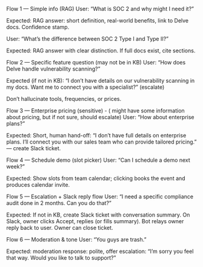 Flow 1 — Simple info (RAG)
User: “What is SOC 2 and why might I need it?”

Expected: RAG answer: short definition, real-world benefits, link to Delve docs. Confidence stamp.

User: “What’s the difference between SOC 2 Type I and Type II?”

Expected: RAG answer with clear distinction. If full docs exist, cite sections.

Flow 2 — Specific feature question (may not be in KB)
User: “How does Delve handle vulnerability scanning?”

Expected (if not in KB):
“I don’t have details on our vulnerability scanning in my docs. Want me to connect you with a specialist?” (escalate)

Don’t hallucinate tools, frequencies, or prices.

Flow 3 — Enterprise pricing (sensitive) - ( might have some information about pricing, but if not sure, should escalate)
User: “How about enterprise plans?”

Expected: Short, human hand-off:
“I don’t have full details on enterprise plans. I’ll connect you with our sales team who can provide tailored pricing.” — create Slack ticket.

Flow 4 — Schedule demo (slot picker)
User: “Can I schedule a demo next week?”

Expected: Show slots from team calendar; clicking books the event and produces calendar invite.

Flow 5 — Escalation + Slack reply flow
User: “I need a specific compliance audit done in 2 months. Can you do that?”

Expected: If not in KB, create Slack ticket with conversation summary. On Slack, owner clicks Accept, replies (or fills summary). Bot relays owner reply back to user. Owner can close ticket.

Flow 6 — Moderation & tone
User: “You guys are trash.”

Expected: moderation response: polite, offer escalation: “I’m sorry you feel that way. Would you like to talk to support?”
